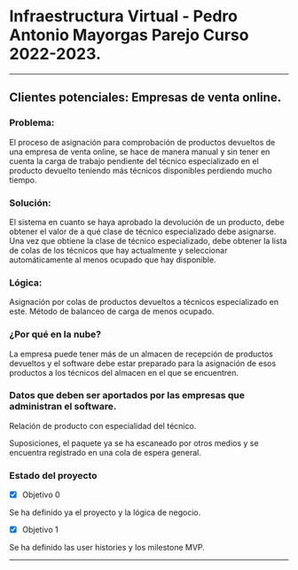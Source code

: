 # Infraestructura Virtual - Pedro Antonio Mayorgas Parejo Curso 2022-2023.

---

## Clientes potenciales: Empresas de venta online.

### Problema:

El proceso de asignación para comprobación de productos devueltos de una empresa de venta online, se hace de manera manual y sin tener en cuenta la carga de trabajo pendiente del técnico especializado en el producto devuelto teniendo más técnicos disponibles perdiendo mucho tiempo.

### Solución:

El sistema en cuanto se haya aprobado la devolución de un producto, debe obtener el valor de a qué clase de técnico especializado debe asignarse. Una vez que obtiene la clase de técnico especializado, debe obtener la lista de colas de los técnicos que hay actualmente y seleccionar automáticamente al menos ocupado que hay disponible.

### Lógica:

Asignación por colas de productos devueltos a técnicos especializado en este. Método de balanceo de carga de menos ocupado.

### ¿Por qué en la nube?

La empresa puede tener más de un almacen de recepción de productos devueltos y el software debe estar preparado para la asignación de esos productos a los técnicos del almacen en el que se encuentren.

### Datos que deben ser aportados por las empresas que administran el software.

Relación de producto con especialidad del técnico.

Suposiciones, el paquete ya se ha escaneado por otros medios y se encuentra registrado en una cola de espera general.

### Estado del proyecto

*[X] Objetivo 0 

Se ha definido ya el proyecto y la lógica de negocio.

*[X] Objetivo 1

Se ha definido las user histories y los milestone MVP.

---
